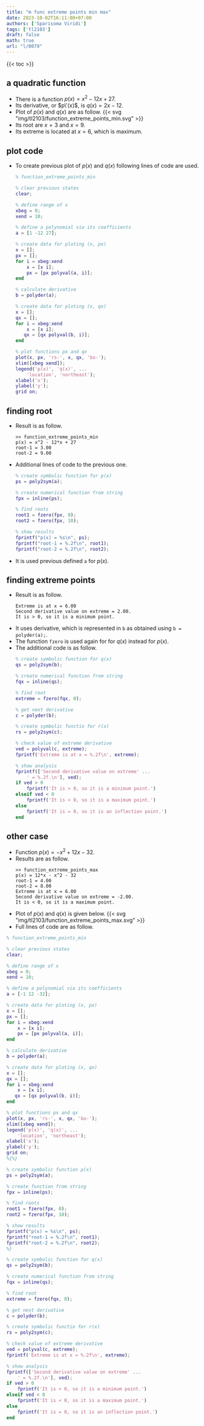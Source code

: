 ```yaml
---
title: "m func extreme points min max"
date: 2023-10-02T16:11:00+07:00
authors: ['Sparisoma Viridi']
tags: ['tl2103']
draft: false
math: true
url: "l/0079"
---
```

{{< toc >}}


## a quadratic function
+ There is a function $p(x) = x^2 - 12x + 27$.
+ Its derivative, or $p\'(x)$, is $q(x) = 2x - 12$.
+ Plot of $p(x)$ and $q(x)$ are as follow.
  {{< svg "img/tl2103/function_extreme_points_min.svg" >}}
+ Its root are $x = 3$ and $x = 9$.
+ Its extreme is located at $x = 6$, which is maximum.


## plot code
+ To create previous plot of $p(x)$ and $q(x)$ following lines of code are used.
  ```m
  % function_extreme_points_min

  % clear previous states
  clear;

  % define range of x
  xbeg = 0;
  xend = 10;

  % define a polynomial via its coefficients
  a = [1 -12 27];

  % create data for ploting (x, px)
  x = [];
  px = [];
  for i = xbeg:xend
      x = [x i];
      px = [px polyval(a, i)];
  end

  % calculate derivative
  b = polyder(a);

  % create data for ploting (x, qx)
  x = [];
  qx = [];
  for i = xbeg:xend
      x = [x i];
     qx = [qx polyval(b, i)];
  end

  % plot functions px and qx
  plot(x, px, 'rs-', x, qx, 'bo-');
  xlim([xbeg xend]);
  legend('p(x)', 'q(x)', ...
      'location', 'northeast');
  xlabel('x');
  ylabel('y');
  grid on;
  ```

## finding root
+ Result is as follow.
  ```
  >> function_extreme_points_min
  p(x) = x^2 - 12*x + 27
  root-1 = 3.00
  root-2 = 9.00
  ```
+ Additional lines of code to the previous one.
  ```m
  % create symbolic function for p(x)
  ps = poly2sym(a);

  % create numerical function from string
  fpx = inline(ps);

  % find roots
  root1 = fzero(fpx, 0);
  root2 = fzero(fpx, 10);

  % show results
  fprintf("p(x) = %s\n", ps);
  fprintf("root-1 = %.2f\n", root1);
  fprintf("root-2 = %.2f\n", root2);
  ```
+ It is used previous defined `a` for $p(x)$.


## finding extreme points
+ Result is as follow.
  ```
  Extreme is at x = 6.00
  Second derivative value on extreme = 2.00.
  It is > 0, so it is a minimum point.
  ```
+ It uses derivative, which is represented in `b` as obtained using `b = polyder(a);`.
+ The function `fzero` is used again for for $q(x)$ instead for $p(x)$.
+ The additional code is as follow.
  ```m
  % create symbolic function for q(x)
  qs = poly2sym(b);

  % create numerical function from string
  fqx = inline(qs);

  % find root
  extreme = fzero(fqx, 0);

  % get next derivative
  c = polyder(b);

  % create symbolic functio for r(x)
  rs = poly2sym(c);

  % check value of extreme derivative
  ved = polyval(c, extreme);
  fprintf('Extreme is at x = %.2f\n', extreme);

  % show analysis
  fprintf(['Second derivative value on extreme' ...
      ' = %.2f.\n'], ved);
  if ved > 0
      fprintf('It is > 0, so it is a minimum point.')
  elseif ved < 0
      fprintf('It is < 0, so it is a maximum point.')
  else
      fprintf('It is = 0, so it is an inflection point.')
  end
  ```

## other case
+ Function $p(x) = -x^2 + 12x - 32$.
+ Results are as follow.
  ```
  >> function_extreme_points_max
  p(x) = 12*x - x^2 - 32
  root-1 = 4.00
  root-2 = 8.00
  Extreme is at x = 6.00
  Second derivative value on extreme = -2.00.
  It is < 0, so it is a maximum point.
  ```
+ Plot of $p(x)$ and $q(x)$ is given below.
  {{< svg "img/tl2103/function_extreme_points_max.svg" >}}
+ Full lines of code are as follow.
```m
% function_extreme_points_min

% clear previous states
clear;

% define range of x
xbeg = 0;
xend = 10;

% define a polynomial via its coefficients
a = [-1 12 -32];

% create data for ploting (x, px)
x = [];
px = [];
for i = xbeg:xend
    x = [x i];
    px = [px polyval(a, i)];
end

% calculate derivative
b = polyder(a);

% create data for ploting (x, qx)
x = [];
qx = [];
for i = xbeg:xend
    x = [x i];
   qx = [qx polyval(b, i)];
end

% plot functions px and qx
plot(x, px, 'rs-', x, qx, 'bo-');
xlim([xbeg xend]);
legend('p(x)', 'q(x)', ...
    'location', 'northeast');
xlabel('x');
ylabel('y');
grid on;
%{%}

% create symbolic function p(x)
ps = poly2sym(a);

% create function from string
fpx = inline(ps);

% find roots
root1 = fzero(fpx, 0);
root2 = fzero(fpx, 10);

% show results
fprintf("p(x) = %s\n", ps);
fprintf("root-1 = %.2f\n", root1);
fprintf("root-2 = %.2f\n", root2);
%}

% create symbolic function for q(x)
qs = poly2sym(b);

% create numerical function from string
fqx = inline(qs);

% find root
extreme = fzero(fqx, 0);

% get next derivative
c = polyder(b);

% create symbolic functio for r(x)
rs = poly2sym(c);

% check value of extreme derivative
ved = polyval(c, extreme);
fprintf('Extreme is at x = %.2f\n', extreme);

% show analysis
fprintf(['Second derivative value on extreme' ...
    ' = %.2f.\n'], ved);
if ved > 0
    fprintf('It is > 0, so it is a minimum point.')
elseif ved < 0
    fprintf('It is < 0, so it is a maximum point.')
else
    fprintf('It is = 0, so it is an inflection point.')
end
```
